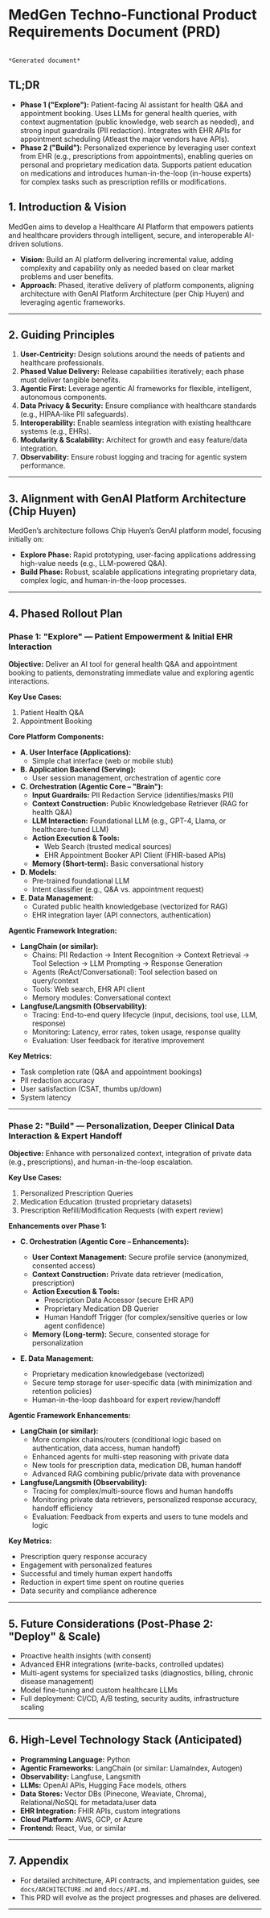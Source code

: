                                                                                                                                     
# MedGen Techno-Functional Product Requirements Document (PRD)                     
                                                                                           *Generated document*
## TL;DR

- **Phase 1 ("Explore"):** Patient-facing AI assistant for health Q&A and appointment booking. Uses LLMs for general health queries, with context augmentation (public knowledge, web search as needed), and strong input guardrails (PII redaction). Integrates with EHR APIs for appointment scheduling (Atleast the major vendors have APIs).
- **Phase 2 ("Build"):** Personalized experience by leveraging user context from EHR (e.g., prescriptions from appointments), enabling queries on personal and proprietary medication data. Supports patient education on medications and introduces human-in-the-loop (in-house experts) for complex tasks such as prescription refills or modifications.
  
## 1. Introduction & Vision

MedGen aims to develop a Healthcare AI Platform that empowers patients and healthcare providers through intelligent, secure, and interoperable AI-driven solutions.

- **Vision:** Build an AI platform delivering incremental value, adding complexity and capability only as needed based on clear market problems and user benefits.
- **Approach:** Phased, iterative delivery of platform components, aligning architecture with GenAI Platform Architecture (per Chip Huyen) and leveraging agentic frameworks.

---

## 2. Guiding Principles

1. **User-Centricity:** Design solutions around the needs of patients and healthcare professionals.
2. **Phased Value Delivery:** Release capabilities iteratively; each phase must deliver tangible benefits.
3. **Agentic First:** Leverage agentic AI frameworks for flexible, intelligent, autonomous components.
4. **Data Privacy & Security:** Ensure compliance with healthcare standards (e.g., HIPAA-like PII safeguards).
5. **Interoperability:** Enable seamless integration with existing healthcare systems (e.g., EHRs).
6. **Modularity & Scalability:** Architect for growth and easy feature/data integration.
7. **Observability:** Ensure robust logging and tracing for agentic system performance.

---

## 3. Alignment with GenAI Platform Architecture (Chip Huyen)

MedGen’s architecture follows Chip Huyen’s GenAI platform model, focusing initially on:

- **Explore Phase:** Rapid prototyping, user-facing applications addressing high-value needs (e.g., LLM-powered Q&A).
- **Build Phase:** Robust, scalable applications integrating proprietary data, complex logic, and human-in-the-loop processes.

---

## 4. Phased Rollout Plan

### Phase 1: "Explore" — Patient Empowerment & Initial EHR Interaction

**Objective:** Deliver an AI tool for general health Q&A and appointment booking to patients, demonstrating immediate value and exploring agentic interactions.

**Key Use Cases:**
1. Patient Health Q&A
2. Appointment Booking

**Core Platform Components:**
- **A. User Interface (Applications):**
  - Simple chat interface (web or mobile stub)
- **B. Application Backend (Serving):**
  - User session management, orchestration of agentic core
- **C. Orchestration (Agentic Core – "Brain"):**
  - **Input Guardrails:** PII Redaction Service (identifies/masks PII)
  - **Context Construction:** Public Knowledgebase Retriever (RAG for health Q&A)
  - **LLM Interaction:** Foundational LLM (e.g., GPT-4, Llama, or healthcare-tuned LLM)
  - **Action Execution & Tools:**
    - Web Search (trusted medical sources)
    - EHR Appointment Booker API Client (FHIR-based APIs)
  - **Memory (Short-term):** Basic conversational history
- **D. Models:**
  - Pre-trained foundational LLM
  - Intent classifier (e.g., Q&A vs. appointment request)
- **E. Data Management:**
  - Curated public health knowledgebase (vectorized for RAG)
  - EHR integration layer (API connectors, authentication)

**Agentic Framework Integration:**
- **LangChain (or similar):**
  - Chains: PII Redaction → Intent Recognition → Context Retrieval → Tool Selection → LLM Prompting → Response Generation
  - Agents (ReAct/Conversational): Tool selection based on query/context
  - Tools: Web search, EHR API client
  - Memory modules: Conversational context
- **Langfuse/Langsmith (Observability):**
  - Tracing: End-to-end query lifecycle (input, decisions, tool use, LLM, response)
  - Monitoring: Latency, error rates, token usage, response quality
  - Evaluation: User feedback for iterative improvement

**Key Metrics:**
- Task completion rate (Q&A and appointment bookings)
- PII redaction accuracy
- User satisfaction (CSAT, thumbs up/down)
- System latency

---

### Phase 2: "Build" — Personalization, Deeper Clinical Data Interaction & Expert Handoff

**Objective:** Enhance with personalized context, integration of private data (e.g., prescriptions), and human-in-the-loop escalation.

**Key Use Cases:**
1. Personalized Prescription Queries
2. Medication Education (trusted proprietary datasets)
3. Prescription Refill/Modification Requests (with expert review)

**Enhancements over Phase 1:**

- **C. Orchestration (Agentic Core – Enhancements):**
  - **User Context Management:** Secure profile service (anonymized, consented access)
  - **Context Construction:** Private data retriever (medication, prescription)
  - **Action Execution & Tools:**
    - Prescription Data Accessor (secure EHR API)
    - Proprietary Medication DB Querier
    - Human Handoff Trigger (for complex/sensitive queries or low agent confidence)
  - **Memory (Long-term):** Secure, consented storage for personalization

- **E. Data Management:**
  - Proprietary medication knowledgebase (vectorized)
  - Secure temp storage for user-specific data (with minimization and retention policies)
  - Human-in-the-loop dashboard for expert review/handoff

**Agentic Framework Enhancements:**
- **LangChain (or similar):**
  - More complex chains/routers (conditional logic based on authentication, data access, human handoff)
  - Enhanced agents for multi-step reasoning with private data
  - New tools for prescription data, medication DB, human handoff
  - Advanced RAG combining public/private data with provenance
- **Langfuse/Langsmith (Observability):**
  - Tracing for complex/multi-source flows and human handoffs
  - Monitoring private data retrievers, personalized response accuracy, handoff efficiency
  - Evaluation: Feedback from experts and users to tune models and logic

**Key Metrics:**
- Prescription query response accuracy
- Engagement with personalized features
- Successful and timely human expert handoffs
- Reduction in expert time spent on routine queries
- Data security and compliance adherence

---

## 5. Future Considerations (Post-Phase 2: "Deploy" & Scale)

- Proactive health insights (with consent)
- Advanced EHR integrations (write-backs, controlled updates)
- Multi-agent systems for specialized tasks (diagnostics, billing, chronic disease management)
- Model fine-tuning and custom healthcare LLMs
- Full deployment: CI/CD, A/B testing, security audits, infrastructure scaling

---

## 6. High-Level Technology Stack (Anticipated)

- **Programming Language:** Python
- **Agentic Frameworks:** LangChain (or similar: LlamaIndex, Autogen)
- **Observability:** Langfuse, Langsmith
- **LLMs:** OpenAI APIs, Hugging Face models, others
- **Data Stores:** Vector DBs (Pinecone, Weaviate, Chroma), Relational/NoSQL for metadata/user data
- **EHR Integration:** FHIR APIs, custom integrations
- **Cloud Platform:** AWS, GCP, or Azure
- **Frontend:** React, Vue, or similar

---

## 7. Appendix

- For detailed architecture, API contracts, and implementation guides, see `docs/ARCHITECTURE.md` and `docs/API.md`.
- This PRD will evolve as the project progresses and phases are delivered.

---


